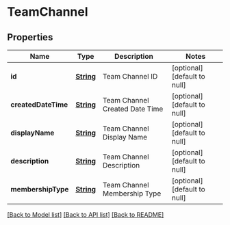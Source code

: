 # TeamChannel
## Properties

Name | Type | Description | Notes
------------ | ------------- | ------------- | -------------
**id** | [**String**](string.md) | Team Channel ID | [optional] [default to null]
**createdDateTime** | [**String**](string.md) | Team Channel Created Date Time | [optional] [default to null]
**displayName** | [**String**](string.md) | Team Channel Display Name | [optional] [default to null]
**description** | [**String**](string.md) | Team Channel Description | [optional] [default to null]
**membershipType** | [**String**](string.md) | Team Channel Membership Type | [optional] [default to null]

[[Back to Model list]](../README.md#documentation-for-models) [[Back to API list]](../README.md#documentation-for-api-endpoints) [[Back to README]](../README.md)

